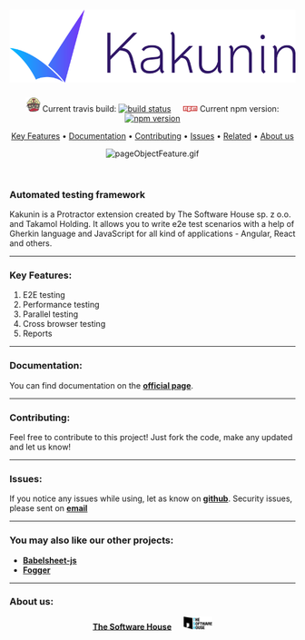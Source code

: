<h1 align="center">
  <img src="/data/kakunin_logo.png" alt="kakunin.png" width="550"/>
</h1>

<p align="center">
   <img src="/data/travis.png" alt="travis.png" width="25" />
   Current travis build:
   <a href="https://travis-ci.org/TheSoftwareHouse/Kakunin"><img src="https://travis-ci.org/TheSoftwareHouse/Kakunin.svg?branch=master" alt="build status" height="18"></a>
  &emsp;
  <img src="/data/npm.png" alt="npm.png" width="25"/> 
  Current npm version:
  <a href="https://badge.fury.io/js/kakunin"><img src="https://badge.fury.io/js/kakunin.svg" alt="npm version" height="18"></a>
</p>

<p align="center">
  <a href="#key-features">Key Features</a> •
  <a href="#documentation">Documentation</a> •
  <a href="#contributing">Contributing</a> •
  <a href="#issues">Issues</a> •
  <a href="#you-may-also-like-our-other-projects">Related</a> •
  <a href="#about-us">About us</a>
</p>

<p align="center">
  <img src="/data/pageObjectFeature.gif" alt="pageObjectFeature.gif"/>
</p>

<br/>

### **Automated testing framework**

Kakunin is a Protractor extension created by The Software House sp. z o.o. and Takamol Holding. It allows you to write e2e test scenarios with a help of Gherkin language and JavaScript for all kind of applications - Angular, React and others.

-----

### **Key Features:**
1. E2E testing
2. Performance testing 
3. Parallel testing
4. Cross browser testing 
5. Reports

-----

### **Documentation:**
You can find documentation on the **[official page](https://kakunin.io)**.

-----
### **Contributing:**
Feel free to contribute to this project! Just fork the code, make any updated and let us know!

-----
### **Issues:**
If you notice any issues while using, let as know on **[github](https://github.com/TheSoftwareHouse/Kakunin/issues)**.
Security issues, please sent on <a href="mailto:security.opensource@tsh.io"><b>email</b></a>

-----
### **You may also like our other projects:**
* **[Babelsheet-js](https://github.com/TheSoftwareHouse/babelsheet-js)**
* **[Fogger](https://github.com/TheSoftwareHouse/fogger)**

-----
### **About us:**

<p align="center">
  <a href="https://tsh.io/pl"><b>The Software House</b></a>
  &emsp;
  <img src="/data/tsh.png" alt="tsh.png" width="50" />
</p>
